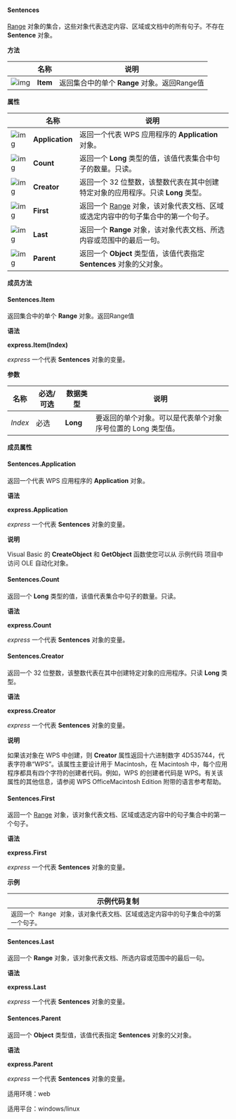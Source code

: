 #### **Sentences**



[Range](https://qn.cache.wpscdn.cn/encs/doc/office_v19/apiObjectTemplate.htm?page=topics/WPS%20%E5%9F%BA%E7%A1%80%E6%8E%A5%E5%8F%A3/%E6%96%87%E5%AD%97%20API%20%E5%8F%82%E8%80%83/Range/Range%20.htm#jsObject_Range) 对象的集合，这些对象代表选定内容、区域或文档中的所有句子。不存在 **Sentence** 对象。

**方法**

|                                                              | 名称     | 说明                                         |
| ------------------------------------------------------------ | -------- | -------------------------------------------- |
| ![img](https://qn.cache.wpscdn.cn/encs/doc/office_v19/gif/methods.gif) | **Item** | 返回集合中的单个 **Range** 对象。返回Range值 |

**属性**

|                                                              | 名称            | 说明                                                         |
| ------------------------------------------------------------ | --------------- | ------------------------------------------------------------ |
| ![img](https://qn.cache.wpscdn.cn/encs/doc/office_v19/gif/properties.gif) | **Application** | 返回一个代表 WPS 应用程序的 **Application** 对象。           |
| ![img](https://qn.cache.wpscdn.cn/encs/doc/office_v19/gif/properties.gif) | **Count**       | 返回一个 **Long** 类型的值，该值代表集合中句子的数量。只读。 |
| ![img](https://qn.cache.wpscdn.cn/encs/doc/office_v19/gif/properties.gif) | **Creator**     | 返回一个 32 位整数，该整数代表在其中创建特定对象的应用程序。只读 **Long** 类型。 |
| ![img](https://qn.cache.wpscdn.cn/encs/doc/office_v19/gif/properties.gif) | **First**       | 返回一个 [Range](https://qn.cache.wpscdn.cn/encs/doc/office_v19/apiObjectTemplate.htm?page=topics/WPS%20%E5%9F%BA%E7%A1%80%E6%8E%A5%E5%8F%A3/%E6%96%87%E5%AD%97%20API%20%E5%8F%82%E8%80%83/Range/Range%20.htm#jsObject_Range) 对象，该对象代表文档、区域或选定内容中的句子集合中的第一个句子。 |
| ![img](https://qn.cache.wpscdn.cn/encs/doc/office_v19/gif/properties.gif) | **Last**        | 返回一个 **Range** 对象，该对象代表文档、所选内容或范围中的最后一句。 |
| ![img](https://qn.cache.wpscdn.cn/encs/doc/office_v19/gif/properties.gif) | **Parent**      | 返回一个 **Object** 类型值，该值代表指定 **Sentences** 对象的父对象。 |

**成员方法**

#### **Sentences.Item**

返回集合中的单个 **Range** 对象。返回Range值

**语法**

**express.Item(Index)**

*express*   一个代表 **Sentences** 对象的变量。

**参数**

| **名称** | **必选/可选** | **数据类型** | **说明**                                                     |
| -------- | ------------- | ------------ | ------------------------------------------------------------ |
| *Index*  | 必选          | **Long**     | 要返回的单个对象。可以是代表单个对象序号位置的 Long 类型值。 |

**成员属性**

#### **Sentences.Application**

返回一个代表 WPS 应用程序的 **Application** 对象。

**语法**

**express.Application**

*express*   一个代表 **Sentences** 对象的变量。

**说明**

Visual Basic 的 **CreateObject** 和 **GetObject** 函数使您可以从 示例代码 项目中访问 OLE 自动化对象。

#### **Sentences.Count**

返回一个 **Long** 类型的值，该值代表集合中句子的数量。只读。

**语法**

**express.Count**

*express*   一个代表 **Sentences** 对象的变量。

#### **Sentences.Creator**

返回一个 32 位整数，该整数代表在其中创建特定对象的应用程序。只读 **Long** 类型。

**语法**

**express.Creator**

*express*   一个代表 **Sentences** 对象的变量。

**说明**

如果该对象在 WPS 中创建，则 **Creator** 属性返回十六进制数字 4D535744，代表字符串“WPS”。该属性主要设计用于 Macintosh，在 Macintosh 中，每个应用程序都具有四个字符的创建者代码。例如，WPS 的创建者代码是 WPS。有关该属性的其他信息，请参阅 WPS OfficeMacintosh Edition 附带的语言参考帮助。

#### **Sentences.First**

返回一个 [Range](https://qn.cache.wpscdn.cn/encs/doc/office_v19/apiObjectTemplate.htm?page=topics/WPS%20%E5%9F%BA%E7%A1%80%E6%8E%A5%E5%8F%A3/%E6%96%87%E5%AD%97%20API%20%E5%8F%82%E8%80%83/Range/Range%20.htm#jsObject_Range) 对象，该对象代表文档、区域或选定内容中的句子集合中的第一个句子。

**语法**

**express.First**

*express*   一个代表 **Sentences** 对象的变量。

**示例**

| 示例代码复制                                                 |
| ------------------------------------------------------------ |
| `返回一个 Range 对象，该对象代表文档、区域或选定内容中的句子集合中的第一个句子。` |

#### **Sentences.Last**

返回一个 **Range** 对象，该对象代表文档、所选内容或范围中的最后一句。

**语法**

**express.Last**

*express*   一个代表 **Sentences** 对象的变量。

#### **Sentences.Parent**

返回一个 **Object** 类型值，该值代表指定 **Sentences** 对象的父对象。

**语法**

**express.Parent**

*express*   一个代表 **Sentences** 对象的变量。

适用环境：web

适用平台：windows/linux